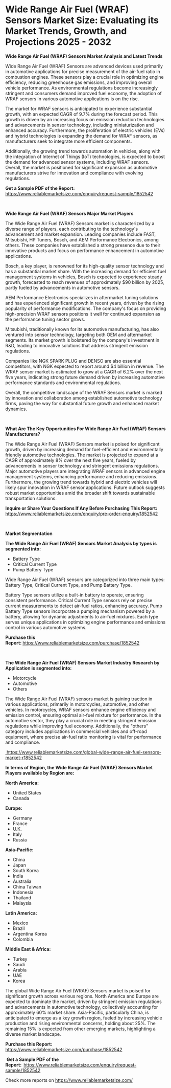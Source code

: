 <p><h1>Wide Range Air Fuel (WRAF) Sensors Market Size: Evaluating its Market Trends, Growth, and Projections 2025 - 2032</h1></p><p><strong>Wide Range Air Fuel (WRAF) Sensors Market Analysis and Latest Trends</strong></p>
<p><p>Wide Range Air Fuel (WRAF) Sensors are advanced devices used primarily in automotive applications for precise measurement of the air-fuel ratio in combustion engines. These sensors play a crucial role in optimizing engine efficiency, reducing greenhouse gas emissions, and improving overall vehicle performance. As environmental regulations become increasingly stringent and consumers demand improved fuel economy, the adoption of WRAF sensors in various automotive applications is on the rise.</p><p>The market for WRAF sensors is anticipated to experience substantial growth, with an expected CAGR of 9.7% during the forecast period. This growth is driven by an increasing focus on emission reduction technologies and advancements in sensor technology, including miniaturization and enhanced accuracy. Furthermore, the proliferation of electric vehicles (EVs) and hybrid technologies is expanding the demand for WRAF sensors, as manufacturers seek to integrate more efficient components. </p><p>Additionally, the growing trend towards automation in vehicles, along with the integration of Internet of Things (IoT) technologies, is expected to boost the demand for advanced sensor systems, including WRAF sensors. Overall, the market is positioned for significant expansion as automotive manufacturers strive for innovation and compliance with evolving regulations.</p></p>
<p><strong>Get a Sample PDF of the Report:&nbsp;</strong> <a href="https://www.reliablemarketsize.com/enquiry/request-sample/1852542?utm_campaign=1131&utm_medium=2&utm_source=Github&utm_content=ia&utm_term=13022025&utm_id=wide-range-air-fuel-wraf-sensors">https://www.reliablemarketsize.com/enquiry/request-sample/1852542</a></p>
<p>&nbsp;</p>
<p><strong>Wide Range Air Fuel (WRAF) Sensors Major Market Players</strong></p>
<p><p>The Wide Range Air Fuel (WRAF) Sensors market is characterized by a diverse range of players, each contributing to the technology's advancement and market expansion. Leading companies include FAST, Mitsubishi, HP Tuners, Bosch, and AEM Performance Electronics, among others. These companies have established a strong presence due to their innovative products and focus on performance enhancement in automotive applications.</p><p>Bosch, a key player, is renowned for its high-quality sensor technology and has a substantial market share. With the increasing demand for efficient fuel management systems in vehicles, Bosch is expected to experience steady growth, forecasted to reach revenues of approximately $90 billion by 2025, partly fueled by advancements in automotive sensors.</p><p>AEM Performance Electronics specializes in aftermarket tuning solutions and has experienced significant growth in recent years, driven by the rising popularity of performance modifications. The company's focus on providing high-precision WRAF sensors positions it well for continued expansion as the performance tuning sector grows.</p><p>Mitsubishi, traditionally known for its automotive manufacturing, has also ventured into sensor technology, targeting both OEM and aftermarket segments. Its market growth is bolstered by the company's investment in R&D, leading to innovative solutions that address stringent emission regulations.</p><p>Companies like NGK SPARK PLUG and DENSO are also essential competitors, with NGK expected to report around $4 billion in revenue. The WRAF sensor market is estimated to grow at a CAGR of 6.2% over the next five years, indicating strong future demand driven by increasing automotive performance standards and environmental regulations.</p><p>Overall, the competitive landscape of the WRAF Sensors market is marked by innovation and collaboration among established automotive technology firms, paving the way for substantial future growth and enhanced market dynamics.</p></p>
<p>&nbsp;</p>
<p><strong>What Are The Key Opportunities For Wide Range Air Fuel (WRAF) Sensors Manufacturers?</strong></p>
<p><p>The Wide Range Air Fuel (WRAF) Sensors market is poised for significant growth, driven by increasing demand for fuel-efficient and environmentally friendly automotive technologies. The market is projected to expand at a CAGR of approximately 8% over the next five years, fueled by advancements in sensor technology and stringent emissions regulations. Major automotive players are integrating WRAF sensors in advanced engine management systems, enhancing performance and reducing emissions. Furthermore, the growing trend towards hybrid and electric vehicles will likely spur innovation in WRAF sensor applications. Future outlook suggests robust market opportunities amid the broader shift towards sustainable transportation solutions.</p></p>
<p><strong>Inquire or Share Your Questions If Any Before Purchasing This Report:</strong> <a href="https://www.reliablemarketsize.com/enquiry/pre-order-enquiry/1852542?utm_campaign=1131&utm_medium=2&utm_source=Github&utm_content=ia&utm_term=13022025&utm_id=wide-range-air-fuel-wraf-sensors">https://www.reliablemarketsize.com/enquiry/pre-order-enquiry/1852542</a></p>
<p>&nbsp;</p>
<p><strong>Market Segmentation</strong></p>
<p><strong>The Wide Range Air Fuel (WRAF) Sensors Market Analysis by types is segmented into:</strong></p>
<p><ul><li>Battery Type</li><li>Critical Current Type</li><li>Pump Battery Type</li></ul></p>
<p><p>Wide Range Air Fuel (WRAF) sensors are categorized into three main types: Battery Type, Critical Current Type, and Pump Battery Type. </p><p>Battery Type sensors utilize a built-in battery to operate, ensuring consistent performance. Critical Current Type sensors rely on precise current measurements to detect air-fuel ratios, enhancing accuracy. Pump Battery Type sensors incorporate a pumping mechanism powered by a battery, allowing for dynamic adjustments to air-fuel mixtures. Each type serves unique applications in optimizing engine performance and emissions control in various automotive systems.</p></p>
<p><strong>Purchase this Report:&nbsp;</strong><a href="https://www.reliablemarketsize.com/purchase/1852542?utm_campaign=1131&utm_medium=2&utm_source=Github&utm_content=ia&utm_term=13022025&utm_id=wide-range-air-fuel-wraf-sensors">https://www.reliablemarketsize.com/purchase/1852542</a></p>
<p>&nbsp;</p>
<p><strong>The Wide Range Air Fuel (WRAF) Sensors Market Industry Research by Application is segmented into:</strong></p>
<p><ul><li>Motorcycle</li><li>Automotive</li><li>Others</li></ul></p>
<p><p>The Wide Range Air Fuel (WRAF) sensors market is gaining traction in various applications, primarily in motorcycles, automotive, and other vehicles. In motorcycles, WRAF sensors enhance engine efficiency and emission control, ensuring optimal air-fuel mixture for performance. In the automotive sector, they play a crucial role in meeting stringent emission regulations while improving fuel economy. Additionally, the "others" category includes applications in commercial vehicles and off-road equipment, where precise air-fuel ratio monitoring is vital for performance and compliance.</p></p>
<p><a href="https://www.reliablemarketsize.com/global-wide-range-air-fuel-sensors-market-r1852542?utm_campaign=1131&utm_medium=2&utm_source=Github&utm_content=ia&utm_term=13022025&utm_id=wide-range-air-fuel-wraf-sensors">&nbsp;https://www.reliablemarketsize.com/global-wide-range-air-fuel-sensors-market-r1852542</a></p>
<p><strong>In terms of Region, the Wide Range Air Fuel (WRAF) Sensors Market Players available by Region are:</strong></p>
<p>
    <p> <strong> North America: </strong>
        <ul>
            <li>United States</li>
            <li>Canada</li>
        </ul>
        </p> 
    <p> <strong> Europe: </strong>
        <ul>
            <li>Germany</li>
            <li>France</li>
            <li>U.K.</li>
            <li>Italy</li>
            <li>Russia</li>
        </ul>
        </p> 
    <p> <strong> Asia-Pacific: </strong>
        <ul>
            <li>China</li>
            <li>Japan</li>
            <li>South Korea</li>
            <li>India</li>
            <li>Australia</li>
            <li>China Taiwan</li>
            <li>Indonesia</li>
            <li>Thailand</li>
            <li>Malaysia</li>
        </ul>
        </p> 
    <p> <strong> Latin America: </strong>
        <ul>
            <li>Mexico</li>
            <li>Brazil</li>
            <li>Argentina Korea</li>
            <li>Colombia</li>
        </ul>
        </p> 
    <p> <strong> Middle East & Africa: </strong>
        <ul>
            <li>Turkey</li>
            <li>Saudi</li>
            <li>Arabia</li>
            <li>UAE</li>
            <li>Korea</li>
        </ul>
    </p>
    </p>
<p><p>The global Wide Range Air Fuel (WRAF) Sensors market is poised for significant growth across various regions. North America and Europe are expected to dominate the market, driven by stringent emission regulations and advancements in automotive technology, collectively accounting for approximately 60% market share. Asia-Pacific, particularly China, is anticipated to emerge as a key growth region, fueled by increasing vehicle production and rising environmental concerns, holding about 25%. The remaining 15% is expected from other emerging markets, highlighting a diverse market landscape.</p></p>
<p><strong>Purchase this Report: </strong><a href="https://www.reliablemarketsize.com/purchase/1852542?utm_campaign=1131&utm_medium=2&utm_source=Github&utm_content=ia&utm_term=13022025&utm_id=wide-range-air-fuel-wraf-sensors">https://www.reliablemarketsize.com/purchase/1852542</a></p>
<p>&nbsp;<strong>Get a Sample PDF of the Report:&nbsp;&nbsp;</strong><a href="https://www.reliablemarketsize.com/enquiry/request-sample/1852542?utm_campaign=1131&utm_medium=2&utm_source=Github&utm_content=ia&utm_term=13022025&utm_id=wide-range-air-fuel-wraf-sensors">https://www.reliablemarketsize.com/enquiry/request-sample/1852542</a></p>
<p><strong></strong></p>
<p>Check more reports on <a href="https://www.reliablemarketsize.com/?utm_campaign=1131&utm_medium=2&utm_source=Github&utm_content=ia&utm_term=13022025&utm_id=wide-range-air-fuel-wraf-sensors">https://www.reliablemarketsize.com/</a></p>